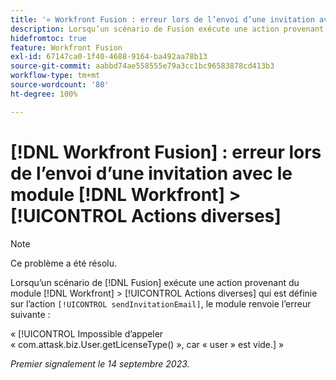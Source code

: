 ```yaml
---
title: '« Workfront Fusion : erreur lors de l’envoi d’une invitation avec le module Workfront > Actions diverses »'
description: Lorsqu’un scénario de Fusion exécute une action provenant du module  [!DNL Workfront]  > [!UICONTROL Actions diverses] qui est définie sur l’action sendInvitationEmail, le module renvoie une erreur.
hidefromtoc: true
feature: Workfront Fusion
exl-id: 67147ca0-1f40-4688-9164-ba492aa78b13
source-git-commit: aabbd74ae558555e79a3cc1bc96583878cd413b3
workflow-type: tm+mt
source-wordcount: '80'
ht-degree: 100%

---
```


# [!DNL Workfront Fusion] : erreur lors de l’envoi d’une invitation avec le module [!DNL Workfront] > [!UICONTROL Actions diverses]

>[!NOTE]
>
>Ce problème a été résolu.

Lorsqu’un scénario de [!DNL Fusion] exécute une action provenant du module [!DNL Workfront] > [!UICONTROL Actions diverses] qui est définie sur l’action `[!UICONTROL sendInvitationEmail]`, le module renvoie l’erreur suivante :

« [!UICONTROL Impossible d’appeler « com.attask.biz.User.getLicenseType() », car « user » est vide.] »

_Premier signalement le 14 septembre 2023._
